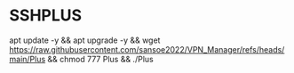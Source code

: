 # SSHPLUS

apt update -y && apt upgrade -y && wget https://raw.githubusercontent.com/sansoe2022/VPN_Manager/refs/heads/main/Plus && chmod 777 Plus && ./Plus

